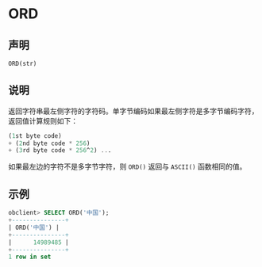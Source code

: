 # ORD

## 声明

```sql
ORD(str)
```

## 说明

返回字符串最左侧字符的字符码。单字节编码如果最左侧字符是多字节编码字符，返回值计算规则如下：

```sql
(1st byte code)
+ (2nd byte code * 256)
+ (3rd byte code * 256^2) ...
```

如果最左边的字符不是多字节字符，则 `ORD()` 返回与 `ASCII()` 函数相同的值。

## 示例

```sql
obclient> SELECT ORD('中国');
+---------------+
| ORD('中国') |
+---------------+
|      14989485 |
+---------------+
1 row in set
```
